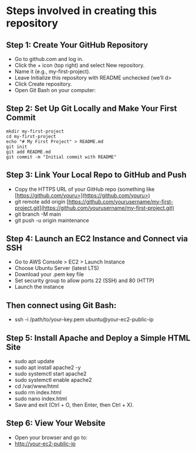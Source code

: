 <h1>Steps involved in creating this repository</h1>

## Step 1: Create Your GitHub Repository
- Go to github.com and log in.
- Click the + icon (top right) and select New repository.
- Name it (e.g., my-first-project).
- Leave Initialize this repository with README unchecked (we’ll d>
- Click Create repository.
- Open Git Bash on your computer:

## Step 2: Set Up Git Locally and Make Your First Commit
```
mkdir my-first-project
cd my-first-project
echo "# My First Project" > README.md
git init
git add README.md
git commit -m "Initial commit with README"

```

## Step 3: Link Your Local Repo to GitHub and Push
- Copy the HTTPS URL of your GitHub repo (something like [https://github.com/youru>](https://github.com/youru>)
- git remote add origin [https://github.com/yourusername/my-first-project.git](https://github.com/yourusername/my-first-project.git)
- git branch -M main
- git push -u origin maintenance

## Step 4: Launch an EC2 Instance and Connect via SSH
- Go to AWS Console > EC2 > Launch Instance
- Choose Ubuntu Server (latest LTS)
- Download your .pem key file
- Set security group to allow ports 22 (SSH) and 80 (HTTP)
- Launch the instance

## Then connect using Git Bash:
- ssh -i /path/to/your-key.pem ubuntu\@your-ec2-public-ip

## Step 5: Install Apache and Deploy a Simple HTML Site
- sudo apt update
- sudo apt install apache2 -y
- sudo systemctl start apache2
- sudo systemctl enable apache2
- cd /var/www/html
- sudo rm index.html
- sudo nano index.html
- Save and exit (Ctrl + O, then Enter, then Ctrl + X).

## Step 6: View Your Website
- Open your browser and go to:
- [http://your-ec2-public-ip](http://your-ec2-public-ip)


